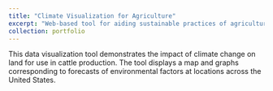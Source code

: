 ```yaml
---
title: "Climate Visualization for Agriculture"
excerpt: "Web-based tool for aiding sustainable practices of agriculture <br/><img src='/images/climate-visualization.jpg'>"
collection: portfolio
---
```


This data visualization tool demonstrates the impact of climate change on land for use in cattle production. The tool displays a map and graphs corresponding to forecasts of environmental factors at locations across the United States.
